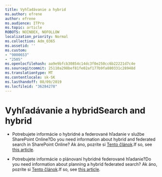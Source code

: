 ```yaml
---
title: Vyhľadávanie a hybrid
ms.author: efrene
author: efrene
ms.audience: ITPro
ms.topic: article
ROBOTS: NOINDEX, NOFOLLOW
localization_priority: Normal
ms.collection: Adm_O365
ms.assetid: ''
ms.custom:
- "9000653"
- "2505"
ms.openlocfilehash: aa9e9bfcb30854c14dc3f0e250cc6b22221d7c4e
ms.sourcegitcommit: 25110a298bef81fe02af177b9fa880331c28948d
ms.translationtype: MT
ms.contentlocale: sk-SK
ms.lasthandoff: 08/09/2019
ms.locfileid: "36284278"
---
```

# <a name="search-and-hybrid"></a><span data-ttu-id="9fe83-102">Vyhľadávanie a hybrid</span><span class="sxs-lookup"><span data-stu-id="9fe83-102">Search and hybrid</span></span>

- <span data-ttu-id="9fe83-103">Potrebujete informácie o hybridné a federované hľadanie v službe SharePoint Online?</span><span class="sxs-lookup"><span data-stu-id="9fe83-103">Do you need information about hybrid and federated search in SharePoint Online?</span></span> <span data-ttu-id="9fe83-104">Ak áno, pozrite si [Tento článok](https://docs.microsoft.com/sharepoint/hybrid/hybrid-search-in-sharepoint).</span><span class="sxs-lookup"><span data-stu-id="9fe83-104">If so, see [this article](https://docs.microsoft.com/sharepoint/hybrid/hybrid-search-in-sharepoint).</span></span>

- <span data-ttu-id="9fe83-105">Potrebujete informácie o plánovaní hybridné federované hľadanie?</span><span class="sxs-lookup"><span data-stu-id="9fe83-105">Do you need information about planning a hybrid federated search?</span></span>  <span data-ttu-id="9fe83-106">Ak áno, pozrite si [Tento článok](https://docs.microsoft.com/sharepoint/hybrid/plan-hybrid-federated-search).</span><span class="sxs-lookup"><span data-stu-id="9fe83-106">If so, see [this article](https://docs.microsoft.com/sharepoint/hybrid/plan-hybrid-federated-search).</span></span>



